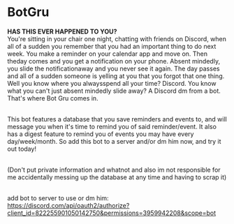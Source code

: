 # BotGru
**HAS THIS EVER HAPPENED TO YOU?**
</br>You're sitting in your chair one night, chatting with friends on Discord, when all of a sudden you remember that you had an important thing to do next week. You make a reminder on your calendar app and move on. Then theday comes and you get a notification on your phone. Absent mindedly, you slide the notificationaway and you never see it again. The day passes and all of a sudden someone is yelling at you that you forgot that one thing. Well you know where you alwaysspend all your time? Discord. You know what you can't just absent mindedly slide away? A Discord dm from a bot. That's where Bot Gru comes in. 

</br>This bot features a database that you save reminders and events to, and will message you when it's time to remind you of said reminder/event. It also has a digest feature to remind you of events you may have every day/week/month. So add this bot to a server and/or dm him now, and try it out today!

</br>(Don't put private information and whatnot and also im not responsible for me accidentally messing up the database at any time and having to scrap it)

</br> add bot to server to use or dm him: https://discord.com/api/oauth2/authorize?client_id=822255901050142750&permissions=3959942208&scope=bot
